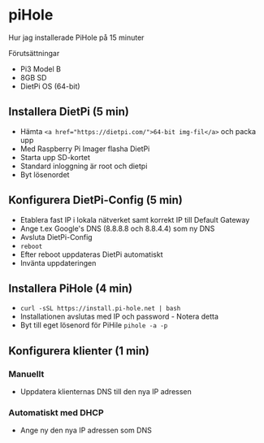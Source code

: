 # piHole

Hur jag installerade PiHole på 15 minuter

Förutsättningar
* Pi3 Model B
* 8GB SD
* DietPi OS (64-bit)

## Installera DietPi (5 min)

* Hämta ```<a href="https://dietpi.com/">64-bit img-fil</a>``` och packa upp  
* Med Raspberry Pi Imager flasha DietPi
* Starta upp SD-kortet
* Standard inloggning är root och dietpi
* Byt lösenordet  

## Konfigurera DietPi-Config (5 min)

* Etablera fast IP i lokala nätverket samt korrekt IP till Default Gateway
* Ange t.ex Google's DNS (8.8.8.8 och 8.8.4.4) som ny DNS 
* Avsluta DietPi-Config
* ```reboot```
* Efter reboot uppdateras DietPi automatiskt
* Invänta uppdateringen

## Installera PiHole (4 min)

* ```curl -sSL https://install.pi-hole.net | bash```
* Installationen avslutas med IP och password - Notera detta
* Byt till eget lösenord för PiHile ```pihole -a -p```

## Konfigurera klienter (1 min)

### Manuellt

* Uppdatera klienternas DNS till den nya IP adressen

### Automatiskt med DHCP

* Ange ny den nya IP adressen som DNS
